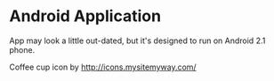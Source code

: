 Android Application
===================

App may look a little out-dated, but it's designed to run on Android 2.1 phone.

Coffee cup icon by http://icons.mysitemyway.com/

